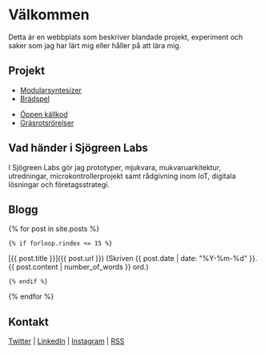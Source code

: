 # Välkommen

Detta är en webbplats som beskriver blandade projekt, experiment och saker som jag har lärt mig eller håller på att lära mig.

## Projekt

* [Modularsyntesizer](/synthesizer.html)
* [Brädspel](https://boardgamegeek.com/collection/user/barse?gallery=small&rankobjecttype=subtype&rankobjectid=1&columns=title%7Cstatus%7Cversion%7Crating%7Cbggrating%7Cplays%7Ccomment%7Ccommands&geekranks=Board+Game+Rank&own=1&objecttype=thing&ff=1&subtype=boardgame)
<!-- * Musik -->
* [Öppen källkod](https://github.com/LarsSjogreen/imgsnapper)
* [Gräsrotsrörelser](https://www.makerspace.se/)

## Vad händer i Sjögreen Labs

I Sjögreen Labs gör jag prototyper, mjukvara, mukvaruarkitektur, utredningar, microkontrollerprojekt samt rådgivning inom IoT, digitala lösningar och företagsstrategi.

## Blogg

{% for post in site.posts %}

    {% if forloop.rindex <= 15 %}

[{{ post.title }}]({{ post.url }}) (Skriven {{ post.date | date: "%Y-%m-%d" }}. {{ post.content | number_of_words }} ord.)

    {% endif %}

{% endfor %}

## Kontakt

[Twitter](https://twitter.com/barse) | [LinkedIn](https://www.linkedin.com/in/larssjogreen/) | [Instagram](https://www.instagram.com/barse42/) | [RSS](/feed.xml)